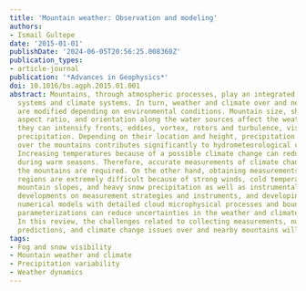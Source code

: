```yaml
---
title: 'Mountain weather: Observation and modeling'
authors:
- Ismail Gultepe
date: '2015-01-01'
publishDate: '2024-06-05T20:56:25.008360Z'
publication_types:
- article-journal
publication: '*Advances in Geophysics*'
doi: 10.1016/bs.agph.2015.01.001
abstract: Mountains, through atmospheric processes, play an integrated role in weather
  systems and climate systems. In turn, weather and climate over and nearby mountains
  are modified depending on environmental conditions. Mountain size, shape, slope,
  aspect ratio, and orientation along the water sources affect the weather systems;
  they can intensify fronts, eddies, vortex, rotors and turbulence, visibility, and
  precipitation. Depending on their location and height, precipitation type as snow
  over the mountains contributes significantly to hydrometeorological cycle and ecosystem.
  Increasing temperatures because of a possible climate change can reduce river discharges
  during warm seasons. Therefore, accurate measurements of climate change impact on
  the mountains are required. On the other hand, obtaining measurements over the mountainous
  regions are extremely difficult because of strong winds, cold temperatures (<0°C),
  mountain slopes, and heavy snow precipitation as well as instrumental issues. New
  developments on measurement strategies and instruments, and developing multiscale
  numerical models with detailed cloud microphysical processes and boundary layer
  parameterizations can reduce uncertainties in the weather and climate prediction.
  In this review, the challenges related to collecting measurements, numerical model
  predictions, and climate change issues over and nearby mountains will be emphasized.
tags:
- Fog and snow visibility
- Mountain weather and climate
- Precipitation variability
- Weather dynamics
---
```

